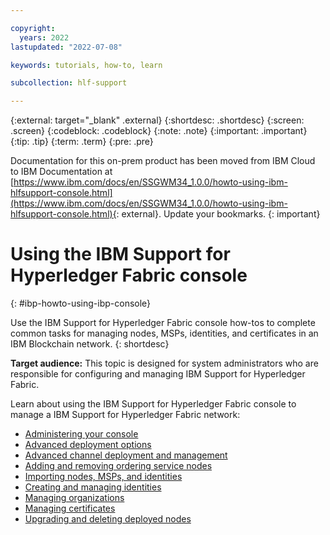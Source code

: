 ```yaml
---

copyright:
  years: 2022
lastupdated: "2022-07-08"

keywords: tutorials, how-to, learn

subcollection: hlf-support

---
```


{:external: target="_blank" .external}
{:shortdesc: .shortdesc}
{:screen: .screen}
{:codeblock: .codeblock}
{:note: .note}
{:important: .important}
{:tip: .tip}
{:term: .term}
{:pre: .pre}




Documentation for this on-prem product has been moved from IBM Cloud to IBM Documentation at [https://www.ibm.com/docs/en/SSGWM34_1.0.0/howto-using-ibm-hlfsupport-console.html](https://www.ibm.com/docs/en/SSGWM34_1.0.0/howto-using-ibm-hlfsupport-console.html){: external}. Update your bookmarks.
{: important}

# Using the IBM Support for Hyperledger Fabric console
{: #ibp-howto-using-ibp-console}

Use the IBM Support for Hyperledger Fabric console how-tos to complete common tasks for managing nodes, MSPs, identities, and certificates 
in an IBM Blockchain network. 
{: shortdesc}

**Target audience:** This topic is designed for system administrators who are responsible for configuring and managing
IBM Support for Hyperledger Fabric.

Learn about using the IBM Support for Hyperledger Fabric console to manage a IBM Support for Hyperledger Fabric network:

* [Administering your console](howto/console-ocp-manage.md)
* [Advanced deployment options](howto/ibm-hlfsupport-console-advanced-deployment.md)
* [Advanced channel deployment and management](howto/ibm-hlfsupport-console-advanced-channel.md)
* [Adding and removing ordering service nodes](howto/ibm-hlfsupport-console-add-remove-raft.md)
* [Importing nodes, MSPs, and identities](howto/ibm-hlfsupport-console-import-nodes.md)
* [Creating and managing identities](howto/ibm-hlfsupport-console-identities.md)
* [Managing organizations](howto/ibm-hlfsupport-console-organizations.md)
* [Managing certificates](howto/ibm-hlfsupport-console-certificates.md)
* [Upgrading and deleting deployed nodes](howto/ibm-hlfsupport-console-govern-components.md)

